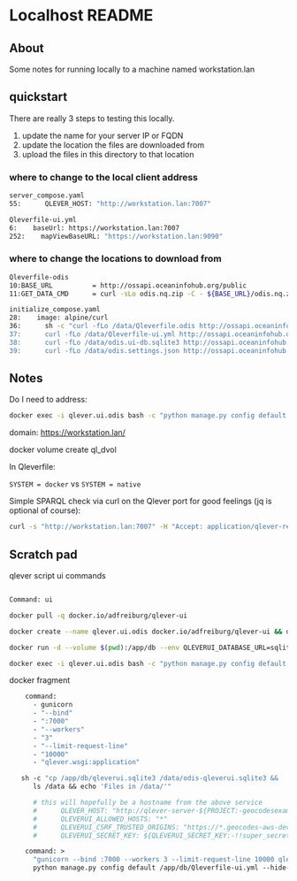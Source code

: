 # Localhost  README

## About

Some notes for running locally to a machine named workstation.lan

## quickstart

There are really 3 steps to testing this locally.

1) update the name for your server IP or FQDN
2) update the location the files are downloaded from
3) upload the files in this directory to that location

### where to change to the local client address

```bash
server_compose.yaml
55:      QLEVER_HOST: "http://workstation.lan:7007"
```


```bash
Qleverfile-ui.yml
6:    baseUrl: https://workstation.lan:7007
252:    mapViewBaseURL: "https://workstation.lan:9090"
```

### where to change the locations to download from

```bash
Qleverfile-odis
10:BASE_URL          = http://ossapi.oceaninfohub.org/public
11:GET_DATA_CMD      = curl -sLo odis.nq.zip -C - ${BASE_URL}/odis.nq.zip && unzip -q -o odis.nq.zip && rm odis.nq.zip

initialize_compose.yaml
28:    image: alpine/curl
36:      sh -c "curl -fLo /data/Qleverfile.odis http://ossapi.oceaninfohub.org/public/ioc-local/Qleverfile-odis &&
37:      curl -fLo /data/Qleverfile-ui.yml http://ossapi.oceaninfohub.org/public/ioc-local/Qleverfile-ui.yml &&
38:      curl -fLo /data/odis.ui-db.sqlite3 http://ossapi.oceaninfohub.org/public/ioc-local/odis.ui-db.sqlite3 &&
39:      curl -fLo /data/odis.settings.json http://ossapi.oceaninfohub.org/public/ioc-local/odis.settings.json &&
```


## Notes

Do I need to address: 

```bash
docker exec -i qlever.ui.odis bash -c "python manage.py config default /app/db/Qleverfile-ui.yml --hide-all-other-backends"
```

domain: https://workstation.lan/

docker volume create ql_dvol

In Qleverfile:

```SYSTEM = docker```   vs  ```SYSTEM = native```

Simple SPARQL check via curl on the Qlever port for good feelings (jq is optional of course):

```bash
curl -s "http://workstation.lan:7007" -H "Accept: application/qlever-results+json" -H "Content-type: application/sparql-query" --data "SELECT * WHERE { ?s ?p ?o } LIMIT 10"  | jq
```


## Scratch pad

qlever script ui commands

```bash

Command: ui

docker pull -q docker.io/adfreiburg/qlever-ui

docker create --name qlever.ui.odis docker.io/adfreiburg/qlever-ui && docker cp qlever.ui.odis:/app/db/qleverui.sqlite3 odis.ui-db.sqlite3 && docker rm -f qlever.ui.odis

docker run -d --volume $(pwd):/app/db --env QLEVERUI_DATABASE_URL=sqlite:////app/db/odis.ui-db.sqlite3 --publish 8176:7000 --name qlever.ui.odis docker.io/adfreiburg/qlever-ui

docker exec -i qlever.ui.odis bash -c "python manage.py config default /app/db/Qleverfile-ui.yml --hide-all-other-backends"
```


docker fragment

```dockerfile
    command:
      - gunicorn
      - "--bind"
      - ":7000"
      - "--workers"
      - "3"
      - "--limit-request-line"
      - "10000"
      - "qlever.wsgi:application"
```

```dockerfile
   sh -c "cp /app/db/qleverui.sqlite3 /data/odis-qleverui.sqlite3 &&
      ls /data && echo 'Files in /data/'"
```

```dockerfile
      # this will hopefully be a hostname from the above service
      #      QLEVER_HOST: "http://qlever-server-${PROJECT:-geocodesexamples}:7007"
      #      QLEVERUI_ALLOWED_HOSTS: "*"
      #      QLEVERUI_CSRF_TRUSTED_ORIGINS: "https://*.geocodes-aws-dev.earthcube.org"
      #      QLEVERUI_SECRET_KEY: ${QLEVERUI_SECRET_KEY:-!!super_secret!!}
```

```dockerfile
    command: >
      "gunicorn --bind :7000 --workers 3 --limit-request-line 10000 qlever.wsgi:application &&
      python manage.py config default /app/db/Qleverfile-ui.yml --hide-all-other-backends"

```